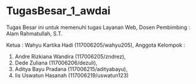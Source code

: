 TugasBesar_1_awdai
==================

Tugas Besar ini untuk memenuhi tugas Layanan Web,
Dosen Pembimbing : Alam Rahmatullah, S.T.

Ketua : 
Wahyu Kartika Hadi (117006205/wahyu205),
Anggota Kelompok :
1. Andre Rizkiana Wandira (117006205/zndrez),
2. Dede Zuliana (117006206/dezuli),
3. Aditya Bayu Pradana (117006215/adityabayu),
4. Iis Uswatun Hasanah (117006219/uswatun123)
